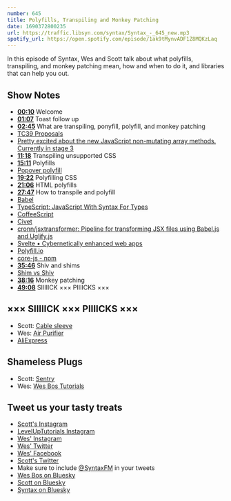 ```yaml
---
number: 645
title: Polyfills, Transpiling and Monkey Patching
date: 1690372800235
url: https://traffic.libsyn.com/syntax/Syntax_-_645_new.mp3
spotify_url: https://open.spotify.com/episode/1ak9tMynvADF1Z8MQKzLaq
---
```


In this episode of Syntax, Wes and Scott talk about what polyfills, transpiling, and monkey patching mean, how and when to do it, and libraries that can help you out.

## Show Notes

* **[00:10](#t=00:10)** Welcome
* **[01:07](#t=01:07)** Toast follow up
* **[02:45](#t=02:45)** What are transpiling, ponyfill, polyfill, and monkey patching
* [TC39 Proposals](https://github.com/tc39/proposals)
* [Pretty excited about the new JavaScript non-mutating array methods. Currently in stage 3](https://twitter.com/wesbos/status/1593271021557239809)
* **[11:18](#t=11:18)** Transpiling unsupported CSS
* **[15:11](#t=15:11)** Polyfills
* [Popover polyfill](https://github.com/oddbird/popover-polyfill/blob/main/src/popover.ts)
* **[19:22](#t=19:22)** Polyfilling CSS
* **[21:06](#t=21:06)** HTML polyfills
* **[27:47](#t=27:47)** How to transpile and polyfill
* [Babel](https://babeljs.io/)
* [TypeScript: JavaScript With Syntax For Types](https://www.typescriptlang.org/)
* [CoffeeScript](https://coffeescript.org/)
* [Civet](https://civet.dev/)
* [cronn/jsxtransformer: Pipeline for transforming JSX files using Babel.js and Uglify.js](https://github.com/cronn/jsxtransformer)
* [Svelte • Cybernetically enhanced web apps](https://svelte.dev/)
* [Polyfill.io](https://polyfill.io/v3/)
* [core-js - npm](https://www.npmjs.com/package/core-js)
* **[35:46](#t=35:46)** Shiv and shims
* [Shim vs Shiv](https://stackoverflow.com/questions/14429061/html5-shim-vs-shiv)
* **[38:16](#t=38:16)** Monkey patching
* **[49:08](#t=49:08)** SIIIIICK ××× PIIIICKS ×××

## ××× SIIIIICK ××× PIIIICKS ×××

* Scott: [Cable sleeve](https://amzn.to/44vKgcW)
* Wes: [Air Purifier](https://www.meross.com/en-gc/smart-air-purifier/homekit-air-purifier/112)
* [AliExpress](https://www.aliexpress.com/)

## Shameless Plugs

* Scott: [Sentry](https://sentry.io)
* Wes: [Wes Bos Tutorials](https://wesbos.com/courses)

## Tweet us your tasty treats

* [Scott's Instagram](https://www.instagram.com/stolinski/)
* [LevelUpTutorials Instagram](https://www.instagram.com/LevelUpTutorials/)
* [Wes' Instagram](https://www.instagram.com/wesbos/)
* [Wes' Twitter](https://twitter.com/wesbos)
* [Wes' Facebook](https://www.facebook.com/wesbos.developer)
* [Scott's Twitter](https://twitter.com/stolinski)
* Make sure to include [@SyntaxFM](https://twitter.com/SyntaxFM) in your tweets
* [Wes Bos on Bluesky](https://bsky.app/profile/wesbos.com)
* [Scott on Bluesky](https://bsky.app/profile/tolin.ski)
* [Syntax on Bluesky](https://bsky.app/profile/syntax.fm)
